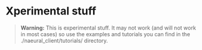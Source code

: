 # Xperimental stuff

 > **Warning:** This is experimental stuff. It may not work (and will not work in most cases) so use the examples and tutorials you can find in the ./naeural_client/tutorials/ directory.